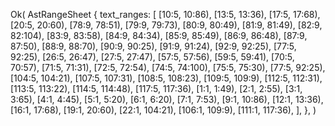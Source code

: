 Ok(
    AstRangeSheet {
        text_ranges: [
            [10:5, 10:86),
            [13:5, 13:36),
            [17:5, 17:68),
            [20:5, 20:60),
            [78:9, 78:51),
            [79:9, 79:73),
            [80:9, 80:49),
            [81:9, 81:49),
            [82:9, 82:104),
            [83:9, 83:58),
            [84:9, 84:34),
            [85:9, 85:49),
            [86:9, 86:48),
            [87:9, 87:50),
            [88:9, 88:70),
            [90:9, 90:25),
            [91:9, 91:24),
            [92:9, 92:25),
            [77:5, 92:25),
            [26:5, 26:47),
            [27:5, 27:47),
            [57:5, 57:56),
            [59:5, 59:41),
            [70:5, 70:57),
            [71:5, 71:31),
            [72:5, 72:54),
            [74:5, 74:100),
            [75:5, 75:30),
            [77:5, 92:25),
            [104:5, 104:21),
            [107:5, 107:31),
            [108:5, 108:23),
            [109:5, 109:9),
            [112:5, 112:31),
            [113:5, 113:22),
            [114:5, 114:48),
            [117:5, 117:36),
            [1:1, 1:49),
            [2:1, 2:55),
            [3:1, 3:65),
            [4:1, 4:45),
            [5:1, 5:20),
            [6:1, 6:20),
            [7:1, 7:53),
            [9:1, 10:86),
            [12:1, 13:36),
            [16:1, 17:68),
            [19:1, 20:60),
            [22:1, 104:21),
            [106:1, 109:9),
            [111:1, 117:36),
        ],
    },
)
